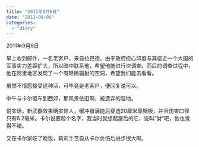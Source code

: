 ```yaml
---
title: "2011年9月6日"
date: "2011-09-06"
categories: 
  - "diary"
---
```


2011年9月6日

早上收到邮件，一名老客户，来自拉巴德。由于政府担心印度与其临近一个大国的军事实力差距扩大，所以暗中联系他，希望他能进行次调查。而后的调查过程中，他在阿里地区发现了一个有轻微辐射的空洞，希望我们能去看看。

虽然不情愿接受这种活，可毕竟是老客户，便回复说可以。

中午与卡尔驱车到西郊，那风景依旧啊，被遗弃的湿地。

说实话，新武器效果确实惊人，缓冲器满能后穿透20厘米厚钢板，并且伤害口径只有6.2毫米。卡尔说要起个名字，我当时就想起屋后的它，说叫“豺”吧，他也觉得不错。

又在卡尔家吃了晚饭，莉莉手艺自从卡尔负伤后进步很大啊。
